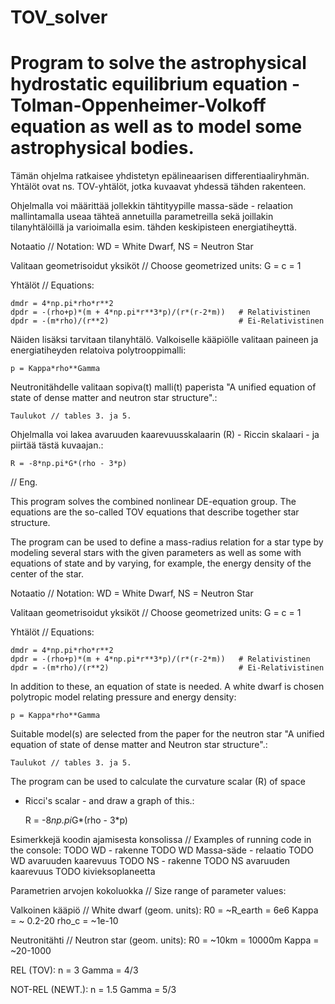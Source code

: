# TOV_solver

# Program to solve the astrophysical hydrostatic equilibrium equation - Tolman-Oppenheimer-Volkoff equation as well as to model some astrophysical bodies.

Tämän ohjelma ratkaisee yhdistetyn epälineaarisen
differentiaaliryhmän. Yhtälöt ovat ns. TOV-yhtälöt, jotka kuvaavat yhdessä
tähden rakenteen.

Ohjelmalla voi määrittää jollekkin tähtityypille massa-säde - relaation
mallintamalla useaa tähteä annetuilla parametreilla sekä joillakin
tilanyhtälöillä ja varioimalla esim. tähden keskipisteen energiatiheyttä.

Notaatio // Notation:
    WD = White Dwarf, NS = Neutron Star

Valitaan geometrisoidut yksiköt // Choose geometrized units:
    G = c = 1

Yhtälöt // Equations:

    dmdr = 4*np.pi*rho*r**2
    dpdr = -(rho+p)*(m + 4*np.pi*r**3*p)/(r*(r-2*m))   # Relativistinen
    dpdr = -(m*rho)/(r**2)                             # Ei-Relativistinen

Näiden lisäksi tarvitaan tilanyhtälö. Valkoiselle kääpiölle valitaan
paineen ja energiatiheyden relatoiva polytrooppimalli:

    p = Kappa*rho**Gamma

Neutronitähdelle valitaan sopiva(t) malli(t) paperista
"A unified equation of state of dense matter and neutron star
structure".:

    Taulukot // tables 3. ja 5.

Ohjelmalla voi lakea avaruuden kaarevuusskalaarin (R) - Riccin skalaari -
ja piirtää tästä kuvaajan.:

    R = -8*np.pi*G*(rho - 3*p)
    
// Eng.

This program solves the combined nonlinear DE-equation group. 
The equations are the so-called TOV equations that describe together
star structure.

The program can be used to define a mass-radius relation for a star type
by modeling several stars with the given parameters as well as some
with equations of state and by varying, for example, the energy density of
the center of the star.

Notaatio // Notation:
    WD = White Dwarf, NS = Neutron Star

Valitaan geometrisoidut yksiköt // Choose geometrized units:
    G = c = 1

Yhtälöt // Equations:

    dmdr = 4*np.pi*rho*r**2
    dpdr = -(rho+p)*(m + 4*np.pi*r**3*p)/(r*(r-2*m))   # Relativistinen
    dpdr = -(m*rho)/(r**2)                             # Ei-Relativistinen
    
In addition to these, an equation of state is needed. A white dwarf is chosen
polytropic model relating pressure and energy density:

    p = Kappa*rho**Gamma
    
Suitable model(s) are selected from the paper for the neutron star
"A unified equation of state of dense matter and Neutron star
structure".:

    Taulukot // tables 3. ja 5.
    
The program can be used to calculate the curvature scalar (R) of space 
- Ricci's scalar - and draw a graph of this.:

    R = -8*np.pi*G*(rho - 3*p)

Esimerkkejä koodin ajamisesta konsolissa
//
Examples of running code in the console:
    TODO WD - rakenne
    TODO WD Massa-säde - relaatio
    TODO WD avaruuden kaarevuus
    TODO NS - rakenne
    TODO NS avaruuden kaarevuus
    TODO kivieksoplaneetta

Parametrien arvojen kokoluokka
//
Size range of parameter values:

Valkoinen kääpiö // White dwarf (geom. units):
    R0 = ~R_earth = 6e6
    Kappa = ~ 0.2-20
    rho_c = ~1e-10

Neutronitähti // Neutron star (geom. units):
    R0 = ~10km = 10000m
    Kappa = ~20-1000

REL (TOV):
    n = 3
    Gamma = 4/3

NOT-REL (NEWT.):
    n = 1.5
    Gamma = 5/3
